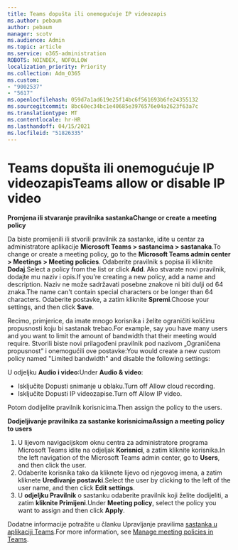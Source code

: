 ```yaml
---
title: Teams dopušta ili onemogućuje IP videozapis
ms.author: pebaum
author: pebaum
manager: scotv
ms.audience: Admin
ms.topic: article
ms.service: o365-administration
ROBOTS: NOINDEX, NOFOLLOW
localization_priority: Priority
ms.collection: Adm_O365
ms.custom:
- "9002537"
- "5617"
ms.openlocfilehash: 059d7a1ad619e25f14bc6f561693b6fe24355132
ms.sourcegitcommit: 8bc60ec34bc1e40685e3976576e04a2623f63a7c
ms.translationtype: MT
ms.contentlocale: hr-HR
ms.lasthandoff: 04/15/2021
ms.locfileid: "51826335"
---
```

# <a name="teams-allow-or-disable-ip-video"></a><span data-ttu-id="6b56d-102">Teams dopušta ili onemogućuje IP videozapis</span><span class="sxs-lookup"><span data-stu-id="6b56d-102">Teams allow or disable IP video</span></span>

<span data-ttu-id="6b56d-103">**Promjena ili stvaranje pravilnika sastanka**</span><span class="sxs-lookup"><span data-stu-id="6b56d-103">**Change or create a meeting policy**</span></span>

<span data-ttu-id="6b56d-104">Da biste promijenili ili stvorili pravilnik za sastanke, idite u centar za administratore aplikacije **Microsoft Teams > sastancima > sastanaka**.</span><span class="sxs-lookup"><span data-stu-id="6b56d-104">To change or create a meeting policy, go to the **Microsoft Teams admin center > Meetings > Meeting policies**.</span></span> <span data-ttu-id="6b56d-105">Odaberite pravilnik s popisa ili kliknite **Dodaj**.</span><span class="sxs-lookup"><span data-stu-id="6b56d-105">Select a policy from the list or click **Add**.</span></span> <span data-ttu-id="6b56d-106">Ako stvarate novi pravilnik, dodajte mu naziv i opis.</span><span class="sxs-lookup"><span data-stu-id="6b56d-106">If you're creating a new policy, add a name and description.</span></span> <span data-ttu-id="6b56d-107">Naziv ne može sadržavati posebne znakove ni biti dulji od 64 znaka.</span><span class="sxs-lookup"><span data-stu-id="6b56d-107">The name can't contain special characters or be longer than 64 characters.</span></span> <span data-ttu-id="6b56d-108">Odaberite postavke, a zatim kliknite **Spremi**.</span><span class="sxs-lookup"><span data-stu-id="6b56d-108">Choose your settings, and then click **Save**.</span></span>

<span data-ttu-id="6b56d-109">Recimo, primjerice, da imate mnogo korisnika i želite ograničiti količinu propusnosti koju bi sastanak trebao.</span><span class="sxs-lookup"><span data-stu-id="6b56d-109">For example, say you have many users and you want to limit the amount of bandwidth that their meeting would require.</span></span> <span data-ttu-id="6b56d-110">Stvorili biste novi prilagođeni pravilnik pod nazivom „Ograničena propusnost” i onemogućili ove postavke:</span><span class="sxs-lookup"><span data-stu-id="6b56d-110">You would create a new custom policy named "Limited bandwidth" and disable the following settings:</span></span>

<span data-ttu-id="6b56d-111">U odjeljku **Audio i video**:</span><span class="sxs-lookup"><span data-stu-id="6b56d-111">Under **Audio & video**:</span></span>

- <span data-ttu-id="6b56d-112">Isključite Dopusti snimanje u oblaku.</span><span class="sxs-lookup"><span data-stu-id="6b56d-112">Turn off Allow cloud recording.</span></span>
- <span data-ttu-id="6b56d-113">Isključite Dopusti IP videozapise.</span><span class="sxs-lookup"><span data-stu-id="6b56d-113">Turn off Allow IP video.</span></span>

<span data-ttu-id="6b56d-114">Potom dodijelite pravilnik korisnicima.</span><span class="sxs-lookup"><span data-stu-id="6b56d-114">Then assign the policy to the users.</span></span>

<span data-ttu-id="6b56d-115">**Dodjeljivanje pravilnika za sastanke korisnicima**</span><span class="sxs-lookup"><span data-stu-id="6b56d-115">**Assign a meeting policy to users**</span></span>

1. <span data-ttu-id="6b56d-116">U lijevom navigacijskom oknu centra za administratore programa Microsoft Teams idite na odjeljak **Korisnici**, a zatim kliknite korisnika.</span><span class="sxs-lookup"><span data-stu-id="6b56d-116">In the left navigation of the Microsoft Teams admin center, go to **Users**, and then click the user.</span></span>
2. <span data-ttu-id="6b56d-117">Odaberite korisnika tako da kliknete lijevo od njegovog imena, a zatim kliknete **Uređivanje postavki**.</span><span class="sxs-lookup"><span data-stu-id="6b56d-117">Select the user by clicking to the left of the user name, and then click **Edit settings**.</span></span>
3. <span data-ttu-id="6b56d-118">U **odjeljku Pravilnik** o sastanku odaberite pravilnik koji želite dodijeliti, a zatim **kliknite Primijeni**.</span><span class="sxs-lookup"><span data-stu-id="6b56d-118">Under **Meeting policy**, select the policy you want to assign and then click **Apply**.</span></span>

<span data-ttu-id="6b56d-119">Dodatne informacije potražite u članku Upravljanje pravilima [sastanka u aplikaciji Teams](https://docs.microsoft.com/microsoftteams/meeting-policies-in-teams).</span><span class="sxs-lookup"><span data-stu-id="6b56d-119">For more information, see [Manage meeting policies in Teams](https://docs.microsoft.com/microsoftteams/meeting-policies-in-teams).</span></span>
